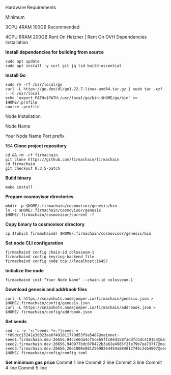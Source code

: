 Hardware Requirements

Minimum

3CPU 4RAM 100GB
Recommended

4CPU 8RAM 200GB
Rent On Hetzner | Rent On OVH
Dependencies Installation

**Install dependencies for building from source**
```
sudo apt update
sudo apt install -y curl git jq lz4 build-essential
```

**Install Go**
```
sudo rm -rf /usr/local/go
curl -L https://go.dev/dl/go1.22.7.linux-amd64.tar.gz | sudo tar -xzf - -C /usr/local
echo 'export PATH=$PATH:/usr/local/go/bin:$HOME/go/bin' >> $HOME/.profile
source .profile
```

Node Installation

Node Name

Your Node Name
Port prefix

164
**Clone project repository**
```
cd && rm -rf firmachain
git clone https://github.com/firmachain/firmachain
cd firmachain
git checkout 0.3.5-patch
```

**Build binary**
```
make install
```

**Prepare cosmovisor directories**
```
mkdir -p $HOME/.firmachain/cosmovisor/genesis/bin
ln -s $HOME/.firmachain/cosmovisor/genesis $HOME/.firmachain/cosmovisor/current -f
```

**Copy binary to cosmovisor directory**
```
cp $(which firmachaind) $HOME/.firmachain/cosmovisor/genesis/bin
```

**Set node CLI configuration**
```
firmachaind config chain-id colosseum-1
firmachaind config keyring-backend file
firmachaind config node tcp://localhost:16457
```

**Initialize the node**
```
firmachaind init "Your Node Name" --chain-id colosseum-1
```

**Download genesis and addrbook files**
```
curl -L https://snapshots.nodejumper.io/firmachain/genesis.json > $HOME/.firmachain/config/genesis.json
curl -L https://snapshots.nodejumper.io/firmachain/addrbook.json > $HOME/.firmachain/config/addrbook.json
```

**Set seeds**
```
sed -i -e 's|^seeds *=.*|seeds = "f89dcc15241e30323ae6f491011779d53f9a5487@mainnet-seed1.firmachain.dev:26656,04cce0da4cf5ceb5ffc04d158faddfc5dc419154@mainnet-seed2.firmachain.dev:26656,940977bdc070422b3a62e4985f2fe79b7ee737f7@mainnet-seed3.firmachain.dev:26656,20e1000e88125698264454a884812746c2eb4807@seeds.lavenderfive.com:16456,8542cd7e6bf9d260fef543bc49e59be5a3fa9074@seed.publicnode.com:26656,b85358e035343a3b15e77e1102857dcdaf70053b@seeds.bluestake.net:24156,931a7c680d28c84a8a53e4017a6eae0788ee7cf2@firmachain.ramuchi.tech:57656,35b9e0a0818d2c5e9ef187984872c0ad2dbd447c@firma.peer.stavr.tech:1036,637077d431f618181597706810a65c826524fd74@firmachain.rpc.nodeshub.online:16456"|' $HOME/.firmachain/config/config.toml
```

**Set minimum gas price**
Commit 1 line
Commit 2 line
Commit 3 line
Commit 4 line
Commit 5 line
